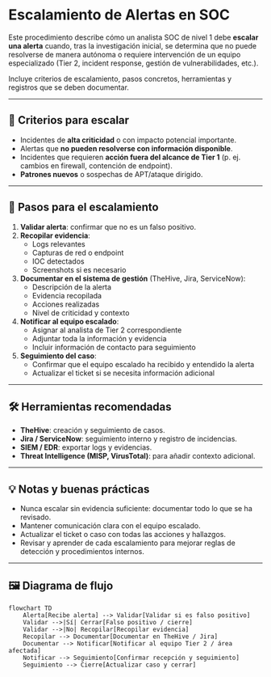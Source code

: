 # Escalamiento de Alertas en SOC

Este procedimiento describe cómo un analista SOC de nivel 1 debe **escalar una alerta** cuando, tras la investigación inicial, se determina que no puede resolverse de manera autónoma o requiere intervención de un equipo especializado (Tier 2, incident response, gestión de vulnerabilidades, etc.).

Incluye criterios de escalamiento, pasos concretos, herramientas y registros que se deben documentar.

---

## 📝 Criterios para escalar
- Incidentes de **alta criticidad** o con impacto potencial importante.  
- Alertas que **no pueden resolverse con información disponible**.  
- Incidentes que requieren **acción fuera del alcance de Tier 1** (p. ej. cambios en firewall, contención de endpoint).  
- **Patrones nuevos** o sospechas de APT/ataque dirigido.  

---

## 🔄 Pasos para el escalamiento

1. **Validar alerta**: confirmar que no es un falso positivo.  
2. **Recopilar evidencia**:  
   - Logs relevantes  
   - Capturas de red o endpoint  
   - IOC detectados  
   - Screenshots si es necesario  
3. **Documentar en el sistema de gestión** (TheHive, Jira, ServiceNow):  
   - Descripción de la alerta  
   - Evidencia recopilada  
   - Acciones realizadas  
   - Nivel de criticidad y contexto  
4. **Notificar al equipo escalado**:  
   - Asignar al analista de Tier 2 correspondiente  
   - Adjuntar toda la información y evidencia  
   - Incluir información de contacto para seguimiento  
5. **Seguimiento del caso**:  
   - Confirmar que el equipo escalado ha recibido y entendido la alerta  
   - Actualizar el ticket si se necesita información adicional  

---

## 🛠️ Herramientas recomendadas
- **TheHive**: creación y seguimiento de casos.  
- **Jira / ServiceNow**: seguimiento interno y registro de incidencias.  
- **SIEM / EDR**: exportar logs y evidencias.  
- **Threat Intelligence (MISP, VirusTotal)**: para añadir contexto adicional.  

---

## 💡 Notas y buenas prácticas
- Nunca escalar sin evidencia suficiente: documentar todo lo que se ha revisado.  
- Mantener comunicación clara con el equipo escalado.  
- Actualizar el ticket o caso con todas las acciones y hallazgos.  
- Revisar y aprender de cada escalamiento para mejorar reglas de detección y procedimientos internos.  

---

## 🖼️ Diagrama de flujo 



```mermaid
flowchart TD
    Alerta[Recibe alerta] --> Validar[Validar si es falso positivo]
    Validar -->|Sí| Cerrar[Falso positivo / cierre]
    Validar -->|No| Recopilar[Recopilar evidencia]
    Recopilar --> Documentar[Documentar en TheHive / Jira]
    Documentar --> Notificar[Notificar al equipo Tier 2 / área afectada]
    Notificar --> Seguimiento[Confirmar recepción y seguimiento]
    Seguimiento --> Cierre[Actualizar caso y cerrar]
